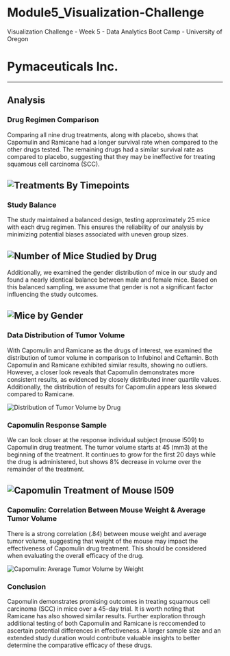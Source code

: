 # Module5_Visualization-Challenge
Visualization Challenge - Week 5 - Data Analytics Boot Camp - University of Oregon




# Pymaceuticals Inc.
---

## Analysis

### Drug Regimen Comparison
Comparing all nine drug treatments, along with placebo, shows that Capomulin and Ramicane had a longer survival rate when compared to the other drugs tested.  The remaining drugs had a similar survival rate as compared to placebo, suggesting that they may be ineffective for treating squamous cell carcinoma (SCC).

![Treatments By Timepoints](images/TreatmentTimepoints.png)
---

### Study Balance
The study maintained a balanced design, testing approximately 25 mice with each drug regimen. This ensures the reliability of our analysis by minimizing potential biases associated with uneven group sizes.

![Number of Mice Studied by Drug](images/MiceStudiedPerDrug.png)
---

Additionally, we examined the gender distribution of mice in our study and found a nearly identical balance between male and female mice. Based on this balanced sampling, we assume that gender is not a significant factor influencing the study outcomes.

![Mice by Gender](images/MiceByGender.png)
---

### Data Distribution of Tumor Volume
With Capomulin and Ramicane as the drugs of interest, we examined the distribution of tumor volume in comparison to Infubinol and Ceftamin. Both Capomulin and Ramicane exhibited similar results, showing no outliers. However, a closer look reveals that Capomulin demonstrates more consistent results, as evidenced by closely distributed inner quartile values. Additionally, the distribution of results for Capomulin appears less skewed compared to Ramicane.

![Distribution of Tumor Volume by Drug](images/TumorVolumeByDrug.png)

### Capomulin Response Sample
We can look closer at the response individual subject (mouse l509) to Capomulin drug treatment.  The tumor volume starts at 45 (mm3) at the beginning of the treatment.  It continues to grow for the first 20 days while the drug is administered, but shows 8% decrease in volume over the remainder of the treatment.

![Capomulin Treatment of Mouse l509](images/CapomulinTreatmentMouse-l509.png)
---

### Capomulin:  Correlation Between Mouse Weight & Average Tumor Volume
There is a strong correlation (.84) between mouse weight and average tumor volume, suggesting that weight of the mouse may impact the effectiveness of Capomulin drug treatment.  This should be considered when evaluating the overall efficacy of the drug.

![Capomulin:  Average Tumor Volume by Weight](images/CapomulinAvgTumorVolumeByWeight.png)

### Conclusion
Capomulin demonstrates promising outcomes in treating squamous cell carcinoma (SCC) in mice over a 45-day trial.  It is worth noting that Ramicane has also showed similar results.  Further exploration through additional testing of both Capomulin and Ramicane is reccomended to ascertain potential differences in effectiveness. A larger sample size and an extended study duration would contribute valuable insights to better determine the comparative efficacy of these drugs.



 
